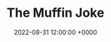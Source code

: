 ---
layout: post
title: "The Muffin Joke"
img: Memories/TheMuffinJoke.png
memory: Memories/TheMuffinJoke.png
date: 2022-08-31 12:00:00 +0000
description: Description
tag: [Memory]
---